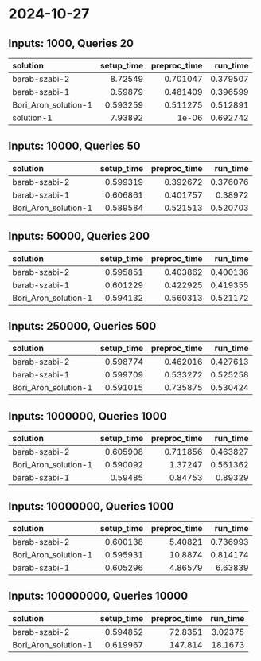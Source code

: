 # 2024-10-27

## Inputs: 1000, Queries 20

| solution             |   setup_time |   preproc_time |   run_time |
|:---------------------|-------------:|---------------:|-----------:|
| barab-szabi-2        |     8.72549  |       0.701047 |   0.379507 |
| barab-szabi-1        |     0.59879  |       0.481409 |   0.396599 |
| Bori_Aron_solution-1 |     0.593259 |       0.511275 |   0.512891 |
| solution-1           |     7.93892  |       1e-06    |   0.692742 |

## Inputs: 10000, Queries 50

| solution             |   setup_time |   preproc_time |   run_time |
|:---------------------|-------------:|---------------:|-----------:|
| barab-szabi-2        |     0.599319 |       0.392672 |   0.376076 |
| barab-szabi-1        |     0.606861 |       0.401757 |   0.38972  |
| Bori_Aron_solution-1 |     0.589584 |       0.521513 |   0.520703 |

## Inputs: 50000, Queries 200

| solution             |   setup_time |   preproc_time |   run_time |
|:---------------------|-------------:|---------------:|-----------:|
| barab-szabi-2        |     0.595851 |       0.403862 |   0.400136 |
| barab-szabi-1        |     0.601229 |       0.422925 |   0.419355 |
| Bori_Aron_solution-1 |     0.594132 |       0.560313 |   0.521172 |

## Inputs: 250000, Queries 500

| solution             |   setup_time |   preproc_time |   run_time |
|:---------------------|-------------:|---------------:|-----------:|
| barab-szabi-2        |     0.598774 |       0.462016 |   0.427613 |
| barab-szabi-1        |     0.599709 |       0.533272 |   0.525258 |
| Bori_Aron_solution-1 |     0.591015 |       0.735875 |   0.530424 |

## Inputs: 1000000, Queries 1000

| solution             |   setup_time |   preproc_time |   run_time |
|:---------------------|-------------:|---------------:|-----------:|
| barab-szabi-2        |     0.605908 |       0.711856 |   0.463827 |
| Bori_Aron_solution-1 |     0.590092 |       1.37247  |   0.561362 |
| barab-szabi-1        |     0.59485  |       0.84753  |   0.89329  |

## Inputs: 10000000, Queries 1000

| solution             |   setup_time |   preproc_time |   run_time |
|:---------------------|-------------:|---------------:|-----------:|
| barab-szabi-2        |     0.600138 |        5.40821 |   0.736993 |
| Bori_Aron_solution-1 |     0.595931 |       10.8874  |   0.814174 |
| barab-szabi-1        |     0.605296 |        4.86579 |   6.63839  |

## Inputs: 100000000, Queries 10000

| solution             |   setup_time |   preproc_time |   run_time |
|:---------------------|-------------:|---------------:|-----------:|
| barab-szabi-2        |     0.594852 |        72.8351 |    3.02375 |
| Bori_Aron_solution-1 |     0.619967 |       147.814  |   18.1673  |